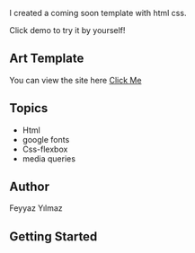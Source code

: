I created a coming soon template with html css.

Click demo to try it by yourself!

## Art Template

You can view the site here
[Click Me](spontaneous-parfait-d04009.netlify.app/)

## Topics



- Html  
- google fonts
- Css-flexbox
- media queries
  


## Author

Feyyaz Yılmaz

## Getting Started
